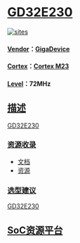 ﻿# [GD32E230](https://github.com/sochub/GD32E230) 

[![sites](http://182.61.61.133/link/resources/SoC.png)](https://stop.stops.top) 

#### [Vendor](https://github.com/sochub/Vendor)：[GigaDevice](https://github.com/sochub/GigaDevice)
#### [Cortex](https://github.com/sochub/Cortex)：[Cortex M23](https://github.com/sochub/CM23) 
#### [Level](https://github.com/sochub/Level)：72MHz 

## [描述](https://github.com/sochub/GD32E230/wiki) 

[GD32E230](https://github.com/sochub/GD32E230) 


### [资源收录](https://github.com/sochub/GD32E230)

* [文档](docs/)
* [资源](src/)

### [选型建议](https://github.com/sochub)

[GD32E230](https://github.com/sochub/GD32E230) 

##  [SoC资源平台](http://www.qitas.cn)  
